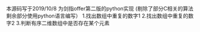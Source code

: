 本源码写于2019/10/8
为剑指offer第二版的python实现
(剔除了部分C相关的算法 剩余部分使用python语言编写）
1.找出数组中重复的数字1
2.找出数组中重复的数字2
3.判断有序二维数组中是否存在某个元素